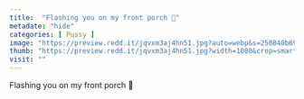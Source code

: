 ```yaml
---
title:  "Flashing you on my front porch 🤩"
metadate: "hide"
categories: [ Pussy ]
image: "https://preview.redd.it/jqvxm3aj4hn51.jpg?auto=webp&s=250840b69b578d21dce10755d94b98236b403765"
thumb: "https://preview.redd.it/jqvxm3aj4hn51.jpg?width=1080&crop=smart&auto=webp&s=ea57a33062d495befafbad6746e13bee5258927e"
visit: ""
---
```

Flashing you on my front porch 🤩
